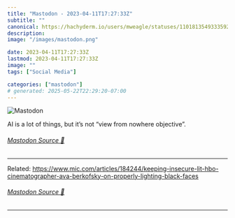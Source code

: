 ```yaml
---
title: "Mastodon - 2023-04-11T17:27:33Z"
subtitle: ""
canonical: https://hachyderm.io/users/mweagle/statuses/110181354933359276
description:
image: "/images/mastodon.png"

date: 2023-04-11T17:27:33Z
lastmod: 2023-04-11T17:27:33Z
image: ""
tags: ["Social Media"]

categories: ["mastodon"]
# generated: 2025-05-22T22:29:20-07:00
---
```

![Mastodon](/images/mastodon.png)

<p>AI is a lot of things, but it’s not “view from nowhere objective”.</p>


###### [Mastodon Source 🐘](https://hachyderm.io/@mweagle/110181354933359276)

___

<p>Related: <a href="https://www.mic.com/articles/184244/keeping-insecure-lit-hbo-cinematographer-ava-berkofsky-on-properly-lighting-black-faces" target="_blank" rel="nofollow noopener noreferrer" translate="no"><span class="invisible">https://www.</span><span class="ellipsis">mic.com/articles/184244/keepin</span><span class="invisible">g-insecure-lit-hbo-cinematographer-ava-berkofsky-on-properly-lighting-black-faces</span></a></p>


###### [Mastodon Source 🐘](https://hachyderm.io/@mweagle/110181364935944342)

___
